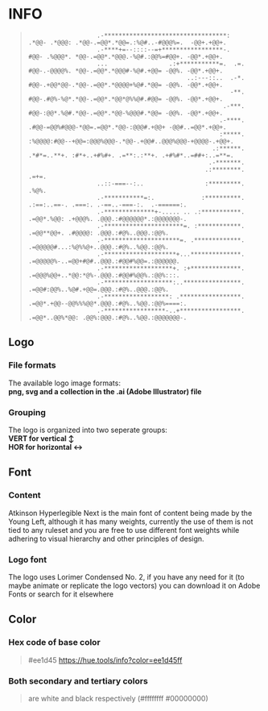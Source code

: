 # INFO

>                        .-**********************************:         .*@@- .*@@@: .*@@-.=@@*.*@@=.:%@#..-#@@@%=.  -@@+.+@@+.                        
>                        .-****+=--::::--=+*****************-.          #@@- .%@@@*. *@@-.=@@*.*@@@.-%@#.:@@%=#@@+. -@@*.+@@+.                        
>                        ...                 .:+***********=.  .=.      #@@-.-@@@@%. *@@-.=@@*.*@@@#-%@#.+@@= -@@%. -@@*.+@@+.                        
>                                                 ..:---::..  .-*.      #@@-.+@@*@@-.*@@-.=@@*.*@@@@+%@#.*@@= -@@%. -@@*.+@@+.                        
>                                                             -**.      #@@-.#@%-%@*.*@@-.=@@*.*@@*@%%@#.#@@= -@@%. -@@*.+@@+.                        
>                                                           .-***.      #@@-:@@*.%@#.*@@-.=@@*.*@@-%@@@#.*@@= -@@%. -@@*.+@@+.                        
>                                                          .-****.     .#@@-=@@%#@@@-*@@=.=@@*.*@@-:@@@#.+@@+ -@@#..=@@*.+@@+.                        
>                                                          :*****.   :%@@@@:#@@--+@@=:@@@%@@@-.*@@-.+@@#..@@@%@@@-+@@@@-.+@@+.                        
>                                                        .:******.   .*#*=..**+. :#*+..+#%#+. .=**:.:**+. .+#%#*..=##+:..=**=.                        
>                                                       .-*******.                                                                                    
>                                                      .:********.                                       .=+=.                                        
>                        ..::-===--:..                 :*********.                                       .%@%.                                        
>                        .-***********=:.             :**********.   .:==:..==-. .===:. .-==..-===-:.  .-======:.                                     
>                        .-**************+-..... .. .:***********.   .=@@*.%@@: .+@@@%. .@@@.:#@@@@@@*.:@@@@@@@-.                                     
>                        .-**********************=. :************.   .=@@**@@+. .#@@@@: .@@@.:#@%..@@@.:@@%.                                          
>                        .-*********************=. .*************.   .=@@@@@#...:%@%%@+..@@@.:#@%..%@@.:@@%.                                          
>                        .-********************+...**************.   .=@@@@@%-..=@@+#@#..@@@.:#@@#%@@=.:@@@@@@.                                       
>                        .-*******************+. :+**************.   .=@@@%@@+..*@@:*@%-.@@@.:#@@#%@@%.:@@%:::.                                       
>                        .-*******************:..****************.   .=@@#:@@%..%@#.+@@=.@@@.:#@%..@@@.:@@%.                                          
>                        .-******************: .*****************.   .=@@*.+@@--@@%%%@@*.@@@.:#@%..%@@.:@@%====:.                                     
>                        .-*****************-..+*****************.   .=@@*..@@%*@@: .@@%:@@@.:#@%..%@@.:@@@@@@@-.                                     
>                                                                                                                                                    
## Logo

### File formats

The available logo image formats: <br> <b>
png, svg and a collection in the .ai (Adobe Illustrator) file </b>

### Grouping

The logo is organized into two seperate groups: <b> <br>
VERT for vertical ↕ <br>
HOR for horizontal ↔ </b>

## Font

### Content

Atkinson Hyperlegible Next is the main font of content being made by the Young Left, although it has many weights, currently the use of them is not tied to any ruleset and you are free to use different font weights while adhering to visual hierarchy and other principles of design.

### Logo font

The logo uses Lorimer Condensed No. 2, if you have any need for it (to maybe animate or replicate the logo vectors) you can download it on Adobe Fonts or search for it elsewhere

## Color

### Hex code of base color

>#ee1d45 <https://hue.tools/info?color=ee1d45ff>

### Both secondary and tertiary colors

>are white and black respectively (#ffffffff #00000000)
